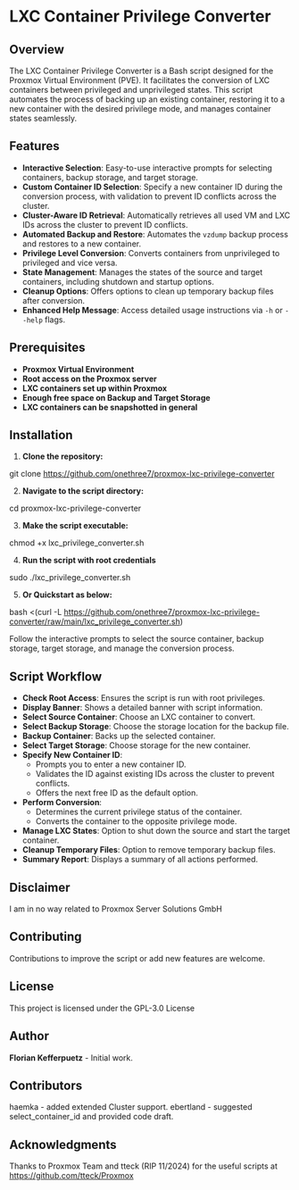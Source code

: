 # LXC Container Privilege Converter

## Overview

The LXC Container Privilege Converter is a Bash script designed for the Proxmox Virtual Environment (PVE). It facilitates the conversion of LXC containers between privileged and unprivileged states. This script automates the process of backing up an existing container, restoring it to a new container with the desired privilege mode, and manages container states seamlessly.

## Features

- **Interactive Selection**: Easy-to-use interactive prompts for selecting containers, backup storage, and target storage.
- **Custom Container ID Selection**: Specify a new container ID during the conversion process, with validation to prevent ID conflicts across the cluster.
- **Cluster-Aware ID Retrieval**: Automatically retrieves all used VM and LXC IDs across the cluster to prevent ID conflicts.
- **Automated Backup and Restore**: Automates the `vzdump` backup process and restores to a new container.
- **Privilege Level Conversion**: Converts containers from unprivileged to privileged and vice versa.
- **State Management**: Manages the states of the source and target containers, including shutdown and startup options.
- **Cleanup Options**: Offers options to clean up temporary backup files after conversion.
- **Enhanced Help Message**: Access detailed usage instructions via `-h` or `--help` flags.

## Prerequisites

- **Proxmox Virtual Environment**
- **Root access on the Proxmox server**
- **LXC containers set up within Proxmox**
- **Enough free space on Backup and Target Storage**
- **LXC containers can be snapshotted in general**

## Installation
1. **Clone the repository:**

git clone https://github.com/onethree7/proxmox-lxc-privilege-converter

2. **Navigate to the script directory:**

cd proxmox-lxc-privilege-converter

3. **Make the script executable:**

chmod +x lxc_privilege_converter.sh

4. **Run the script with root credentials**

sudo ./lxc_privilege_converter.sh

5. **Or Quickstart as below:**

bash <(curl -L https://github.com/onethree7/proxmox-lxc-privilege-converter/raw/main/lxc_privilege_converter.sh)

Follow the interactive prompts to select the source container, backup storage, target storage, and manage the conversion process.

## Script Workflow
- **Check Root Access**: Ensures the script is run with root privileges.
- **Display Banner**: Shows a detailed banner with script information.
- **Select Source Container**: Choose an LXC container to convert.
- **Select Backup Storage**: Choose the storage location for the backup file.
- **Backup Container**: Backs up the selected container.
- **Select Target Storage**: Choose storage for the new container.
- **Specify New Container ID**:
  - Prompts you to enter a new container ID.
  - Validates the ID against existing IDs across the cluster to prevent conflicts.
  - Offers the next free ID as the default option.
- **Perform Conversion**:
  - Determines the current privilege status of the container.
  - Converts the container to the opposite privilege mode.
- **Manage LXC States**: Option to shut down the source and start the target container.
- **Cleanup Temporary Files**: Option to remove temporary backup files.
- **Summary Report**: Displays a summary of all actions performed.

## Disclaimer
I am in no way related to Proxmox Server Solutions GmbH

## Contributing
Contributions to improve the script or add new features are welcome.

## License
This project is licensed under the GPL-3.0 License

## Author
**Florian Kefferpuetz**  - Initial work.

## Contributors
haemka - added extended Cluster support.
ebertland - suggested select_container_id and provided code draft.

## Acknowledgments
Thanks to Proxmox Team and tteck (RIP 11/2024) for the useful scripts at https://github.com/tteck/Proxmox
